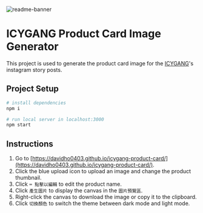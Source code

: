 ![readme-banner](https://user-images.githubusercontent.com/75478661/214215780-4ce4e23e-aa4a-45b9-a308-0061f958f8a7.png)

# ICYGANG Product Card Image Generator

This project is used to generate the product card image for the [ICYGANG](https://www.instagram.com/icygang_jewelry/)'s instagram story posts.

## Project Setup

```bash
# install dependencies
npm i

# run local server in localhost:3000
npm start
```

## Instructions

1. Go to [https://davidho0403.github.io/icygang-product-card/](https://davidho0403.github.io/icygang-product-card/).
2. Click the blue upload icon to upload an image and change the product thumbnail.
3. Click `⌨️ 點擊以編輯` to edit the product name.
4. Click `產生圖片` to display the canvas in the `圖片預覽區`.
5. Right-click the canvas to download the image or copy it to the clipboard.
6. Click `切換顏色` to switch the theme between dark mode and light mode.
